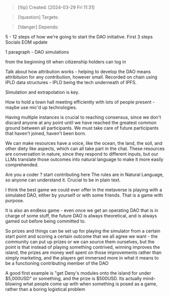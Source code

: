 
>[!tip] Created: [2024-03-29 Fri 11:31]

>[!question] Targets: 

>[!danger] Depends: 

5 - 12 steps of how we're going to start the DAO initiative.
First 3 steps
Socials EOM update

1 paragraph - DAO simulations

from the beginning till when citizenship holders can log in

Talk about how attribution works - helping to develop the DAO means attribituion for any contribution, however small.  Recorded on chain using IPLD data structures - IPLD being the tech underneath of IPFS.

Simulation and extrapolation is key.

How to hold a town hall meeting efficiently with lots of people present - maybe use mic'd up technologies.

Having multiple instances is crucial to reaching consensus, since we don't discard anyone at any point until we have reached the greatest common ground between all participants.  We must take care of future participants that haven't joined, haven't been born.

We can make resources have a voice, like the ocean, the land, the soil, and other diety like aspects, which can all take part in the chat.  These resources are conversation in nature, since they respond to different inputs, but our LLMs translate those outcomes into natural language to make it more easily comprehended.

Are you a coder ? start contributing here
The rules are in Natural Language, so anyone can understand it.
Crucial to be in plain text.

I think the best game we could ever offer in the metaverse is playing with a simulated DAO, either by yourself or with some friends.  That is a game with purpose.

It is also an endless game - even once we get an operating DAO that is in charge of some stuff, the future DAO is always theoretical, and is always gamed out before being committed to.

So prizes and things can be set up for playing the simulator from a certain start point and scoring a certain outcome that we all agree we want - the community can put up prizes or we can source them ourselves, but the point is that instead of playing something contrived, winning improves the island, the prizes are money well spent on those improvements rather than simply marketing, and the players get immersed more in what it means to be a functioning contributing member of the DAO

A good first example is "get Deny's modules onto the island for under $5,000USD" or something, and the prize is $500USD.  Its actually mind-blowing what people come up with when something is posed as a game, rather than a boring logistical problem